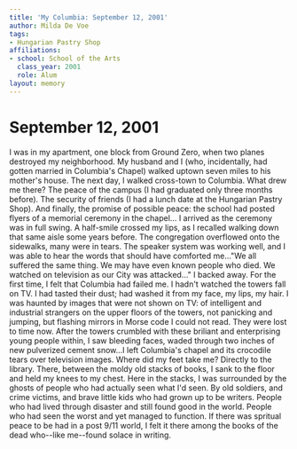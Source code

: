 ```yaml
---
title: 'My Columbia: September 12, 2001'
author: Milda De Voe
tags:
- Hungarian Pastry Shop
affiliations:
- school: School of the Arts
  class_year: 2001
  role: Alum
layout: memory
---
```


# September 12, 2001

I was in my apartment, one block from Ground Zero, when two planes destroyed my neighborhood. My husband and I (who, incidentally, had gotten married in Columbia's Chapel) walked uptown seven miles to his mother's house. The next day, I walked cross-town to Columbia. What drew me there? The peace of the campus (I had graduated only three months before). The security of friends (I had a lunch date at the Hungarian Pastry Shop). And finally, the promise of possible peace: the school had posted flyers of a memorial ceremony in the chapel... I arrived as the ceremony was in full swing. A half-smile crossed my lips, as I recalled walking down that same aisle some years before. The congregation overflowed onto the sidewalks, many were in tears. The speaker system was working well, and I was able to hear the words that should have comforted me..."We all suffered the same thing. We may have even known people who died. We watched on television as our City was attacked..." I backed away. For the first time, I felt that Columbia had failed me. I hadn't watched the towers fall on TV. I had tasted their dust; had washed it from my face, my lips, my hair. I was haunted by images that were not shown on TV: of intelligent and industrial strangers on the upper floors of the towers, not panicking and jumping, but flashing mirrors in Morse code I could not read. They were lost to time now. After the towers crumbled with these briliant and enterprising young people within, I saw bleeding faces, waded through two inches of new pulverized cement snow...I left Columbia's chapel and its crocodile tears over television images. Where did my feet take me? Directly to the library. There, between the moldy old stacks of books, I sank to the floor and held my knees to my chest. Here in the stacks, I was surrounded by the ghosts of people who had actually seen what I'd seen. By old soldiers, and crime victims, and brave little kids who had grown up to be writers. People who had lived through disaster and still found good in the world. People who had seen the worst and yet managed to function. If there was spritual peace to be had in a post 9/11 world, I felt it there among the books of the dead who--like me--found solace in writing.
